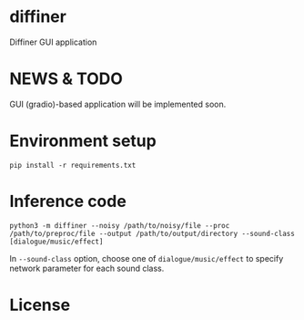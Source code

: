 # diffiner
Diffiner GUI application


# NEWS & TODO
GUI (gradio)-based application will be implemented soon.

# Environment setup
```
pip install -r requirements.txt
```

# Inference code
```
python3 -m diffiner --noisy /path/to/noisy/file --proc /path/to/preproc/file --output /path/to/output/directory --sound-class [dialogue/music/effect] 
```

In ```--sound-class``` option, choose one of ```dialogue/music/effect``` to specify network parameter for each sound class. 

# License
